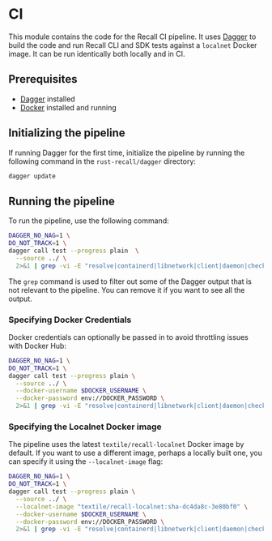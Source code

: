 # CI

This module contains the code for the Recall CI pipeline. It uses [Dagger](https://dagger.io/) to build the code and run
Recall CLI and SDK tests against a `localnet` Docker image. It can be run identically both locally and in CI.

## Prerequisites
- [Dagger](https://docs.dagger.io/install) installed
- [Docker](https://docs.docker.com/get-docker/) installed and running

## Initializing the pipeline

If running Dagger for the first time, initialize the pipeline by running the following command in the
`rust-recall/dagger` directory:

```bash
dagger update
```

## Running the pipeline

To run the pipeline, use the following command:

```bash
DAGGER_NO_NAG=1 \
DO_NOT_TRACK=1 \
dagger call test --progress plain  \
  --source ../ \
  2>&1 | grep -vi -E "resolve|containerd|libnetwork|client|daemon|checkpoint|task|^$"
```

The `grep` command is used to filter out some of the Dagger output that is not relevant to the pipeline. You can remove
it if you want to see all the output.

### Specifying Docker Credentials

Docker credentials can optionally be passed in to avoid throttling issues with Docker Hub:

```bash
DAGGER_NO_NAG=1 \
DO_NOT_TRACK=1 \
dagger call test --progress plain \
  --source ../ \
  --docker-username $DOCKER_USERNAME \
  --docker-password env://DOCKER_PASSWORD \
  2>&1 | grep -vi -E "resolve|containerd|libnetwork|client|daemon|checkpoint|task|^$"
```

### Specifying the Localnet Docker image

The pipeline uses the latest `textile/recall-localnet` Docker image by default. If you want to use a different image,
perhaps a locally built one, you can specify it using the `--localnet-image` flag:

```bash
DAGGER_NO_NAG=1 \
DO_NOT_TRACK=1 \
dagger call test --progress plain \
  --source ../ \
  --localnet-image "textile/recall-localnet:sha-dc4da8c-3e80bf0" \
  --docker-username $DOCKER_USERNAME \
  --docker-password env://DOCKER_PASSWORD \
  2>&1 | grep -vi -E "resolve|containerd|libnetwork|client|daemon|checkpoint|task|^$"
```
